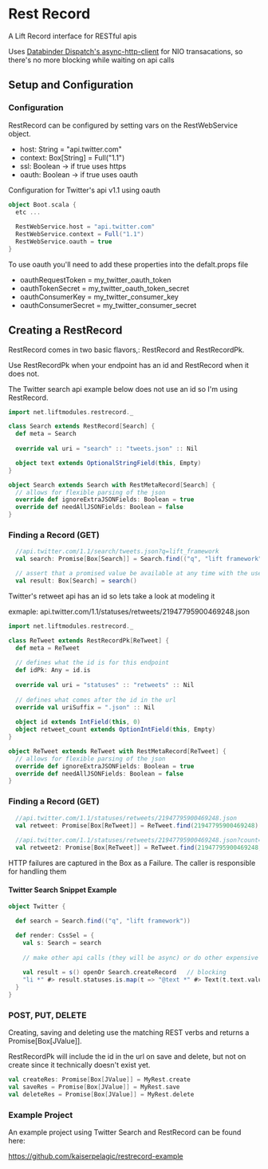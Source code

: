 Rest Record
===========

A Lift Record interface for RESTful apis

Uses <a href="http://dispatch.databinder.net/Dispatch.html">Databinder Dispatch's </a><a href="https://github.com/AsyncHttpClient/async-http-client">async-http-client</a> for NIO transacations, so there's no more blocking while waiting on api calls

## Setup and Configuration 

### Configuration
RestRecord can be configured by setting vars on the RestWebService object.

* host: String = "api.twitter.com"
* context: Box[String] =  Full("1.1")
* ssl: Boolean -> if true uses https
* oauth: Boolean -> if true uses oauth

Configuration for Twitter's api v1.1 using oauth

```scala
object Boot.scala {
  etc ...
   
  RestWebService.host = "api.twitter.com"
  RestWebService.context = Full("1.1")
  RestWebService.oauth = true
}
```
To use oauth you'll need to add these properties into the defalt.props file

* oauthRequestToken = my_twitter_oauth_token
* oauthTokenSecret = my_twitter_oauth_token_secret
* oauthConsumerKey = my_twitter_consumer_key
* oauthConsumerSecret = my_twitter_consumer_secret


## Creating a RestRecord
RestRecord comes in two basic flavors,: RestRecord and RestRecordPk. 

Use RestRecordPk when your endpoint has an id and RestRecord when it does not.

The Twitter search api example below does not use an id so I'm using RestRecord.

```scala
import net.liftmodules.restrecord._

class Search extends RestRecord[Search] {
  def meta = Search
  
  override val uri = "search" :: "tweets.json" :: Nil

  object text extends OptionalStringField(this, Empty)
}

object Search extends Search with RestMetaRecord[Search] { 
  // allows for flexible parsing of the json
  override def ignoreExtraJSONFields: Boolean = true
  override def needAllJSONFields: Boolean = false
}
```

### Finding a Record (GET)

```scala
  //api.twitter.com/1.1/search/tweets.json?q=lift_framework
  val search: Promise[Box[Search]] = Search.find(("q", "lift framework")) 

  // assert that a promised value be available at any time with the use of apply; this is blocking
  val result: Box[Search] = search()
```

Twitter's retweet api has an id so lets take a look at modeling it

exmaple: api.twitter.com/1.1/statuses/retweets/21947795900469248.json
```scala
import net.liftmodules.restrecord._

class ReTweet extends RestRecordPk[ReTweet] {
  def meta = ReTweet
  
  // defines what the id is for this endpoint
  def idPk: Any = id.is
  
  override val uri = "statuses" :: "retweets" :: Nil
  
  // defines what comes after the id in the url
  override val uriSuffix = ".json" :: Nil
  
  object id extends IntField(this, 0)
  object retweet_count extends OptionIntField(this, Empty)
}

object ReTweet extends ReTweet with RestMetaRecord[ReTweet] { 
  // allows for flexible parsing of the json
  override def ignoreExtraJSONFields: Boolean = true
  override def needAllJSONFields: Boolean = false
}
```
### Finding a Record (GET)

```scala
  //api.twitter.com/1.1/statuses/retweets/21947795900469248.json
  val retweet: Promise[Box[ReTweet]] = ReTweet.find(21947795900469248) 
  
  //api.twitter.com/1.1/statuses/retweets/21947795900469248.json?count=5&trim_user=t
  val retweet2: Promise[Box[ReTweet]] = ReTweet.find(21947795900469248, ("count", "5), ("trim_user", "t"))
```

HTTP failures are captured in the Box as a Failure. The caller is responsible for handling them 

#### Twitter Search Snippet Example
```scala
object Twitter {

  def search = Search.find(("q", "lift framework"))

  def render: CssSel = {
    val s: Search = search
    
    // make other api calls (they will be async) or do other expensive things
    
    val result = s() openOr Search.createRecord   // blocking
    "li *" #> result.statuses.is.map(t => "@text *" #> Text(t.text.valueBox openOr ""))
  }
}
```

### POST, PUT, DELETE

Creating, saving and deleting use the matching REST verbs and returns a Promise[Box[JValue]].

RestRecordPk will include the id in the url on save and delete, but not on create since it technically doesn't exist yet.

```scala
val createRes: Promise[Box[JValue]] = MyRest.create
val saveRes = Promise[Box[JValue]] = MyRest.save
val deleteRes = Promise[Box[JValue]] = MyRest.delete
```

### Example Project

An example project using Twitter Search and RestRecord can be found here:

https://github.com/kaiserpelagic/restrecord-example
